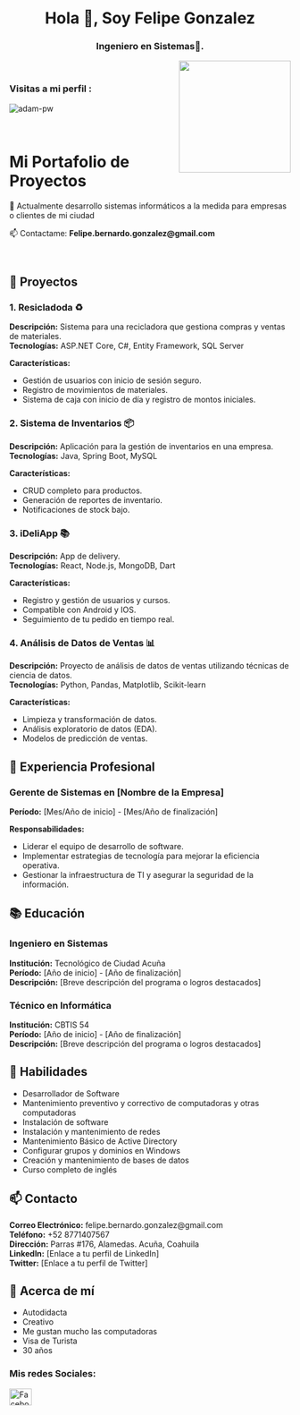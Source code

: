 <h1 align="center">Hola 👋, Soy Felipe Gonzalez</h1>
<h3 align="center">Ingeniero en Sistemas🌟.</h3><p><img align="right" src="https://github.com/Adam-pw/Adam-pw/blob/main/animation_500_kxa883sd.gif" width="200" height="200" /></p>
<br>

<p align="right">
<h3>Visitas a mi perfil :</h3>
<img src="https://komarev.com/ghpvc/?username=adam-pw&label=Profile%20views&color=0e75b6&style=flat" alt="adam-pw" /> 
</p>
<br>

<h1>Mi Portafolio de Proyectos</h1>
<p>🌱 Actualmente desarrollo sistemas informáticos a la medida para empresas o clientes de mi ciudad</p>
<p>📫 Contactame: <strong>Felipe.bernardo.gonzalez@gmail.com</strong></p>
<br>
<h2>📜 Proyectos</h2>
<h3>1. Resicladoda ♻️</h3>
<p><strong>Descripción:</strong> Sistema para una recicladora que gestiona compras y ventas de materiales.<br>
<strong>Tecnologías:</strong> ASP.NET Core, C#, Entity Framework, SQL Server</p>
<p><strong>Características:</strong></p>
   <ul>
       <li>Gestión de usuarios con inicio de sesión seguro.</li>
       <li>Registro de movimientos de materiales.</li>
      <li>Sistema de caja con inicio de día y registro de montos iniciales.</li>
  </ul>
   <h3>2. Sistema de Inventarios 📦</h3>
   <p><strong>Descripción:</strong> Aplicación para la gestión de inventarios en una empresa.<br>
   <strong>Tecnologías:</strong> Java, Spring Boot, MySQL</p>
   <p><strong>Características:</strong></p>
   <ul>
       <li>CRUD completo para productos.</li>
       <li>Generación de reportes de inventario.</li>
       <li>Notificaciones de stock bajo.</li>
   </ul>
   <h3>3. iDeliApp  📚</h3>
   <p><strong>Descripción:</strong> App de delivery.<br>
   <strong>Tecnologías:</strong> React, Node.js, MongoDB, Dart</p>
   <p><strong>Características:</strong></p>
   <ul>
       <li>Registro y gestión de usuarios y cursos.</li>
       <li>Compatible con Android y IOS.</li>
       <li>Seguimiento de tu pedido en tiempo real.</li>
   </ul>
   <h3>4. Análisis de Datos de Ventas 📊</h3>
   <p><strong>Descripción:</strong> Proyecto de análisis de datos de ventas utilizando técnicas de ciencia de datos.<br>
   <strong>Tecnologías:</strong> Python, Pandas, Matplotlib, Scikit-learn</p>
   <p><strong>Características:</strong></p>
   <ul>
       <li>Limpieza y transformación de datos.</li>
       <li>Análisis exploratorio de datos (EDA).</li>
       <li>Modelos de predicción de ventas.</li>
   </ul>
   <h2>💼 Experiencia Profesional</h2>
   <h3>Gerente de Sistemas en [Nombre de la Empresa]</h3>
   <p><strong>Período:</strong> [Mes/Año de inicio] - [Mes/Año de finalización]</p>
   <p><strong>Responsabilidades:</strong></p>
   <ul>
       <li>Liderar el equipo de desarrollo de software.</li>
       <li>Implementar estrategias de tecnología para mejorar la eficiencia operativa.</li>
       <li>Gestionar la infraestructura de TI y asegurar la seguridad de la información.</li>
   </ul>
  <h2>📚 Educación</h2>
   <h3>Ingeniero en Sistemas</h3>
   <p><strong>Institución:</strong> Tecnológico de Ciudad Acuña<br>
   <strong>Período:</strong> [Año de inicio] - [Año de finalización]<br>
   <strong>Descripción:</strong> [Breve descripción del programa o logros destacados]</p>
   <h3>Técnico en Informática</h3>
   <p><strong>Institución:</strong> CBTIS 54<br>
   <strong>Período:</strong> [Año de inicio] - [Año de finalización]<br>
   <strong>Descripción:</strong> [Breve descripción del programa o logros destacados]</p>
   <h2>🌟 Habilidades</h2>
   <ul>
       <li>Desarrollador de Software</li>
       <li>Mantenimiento preventivo y correctivo de computadoras y otras computadoras</li>
       <li>Instalación de software</li>
       <li>Instalación y mantenimiento de redes</li>
       <li>Mantenimiento Básico de Active Directory</li>
       <li>Configurar grupos y dominios en Windows</li>
       <li>Creación y mantenimiento de bases de datos</li>
       <li>Curso completo de inglés</li>
   </ul>
   <h2>📫 Contacto</h2>
   <p><strong>Correo Electrónico:</strong> felipe.bernardo.gonzalez@gmail.com<br>
   <strong>Teléfono:</strong> +52 8771407567<br>
   <strong>Dirección:</strong> Parras #176, Alamedas. Acuña, Coahuila<br>
   <strong>LinkedIn:</strong> [Enlace a tu perfil de LinkedIn]<br>
   <strong>Twitter:</strong> [Enlace a tu perfil de Twitter]</p>
   <h2>📖 Acerca de mí</h2>
   <ul>
       <li>Autodidacta</li>
       <li>Creativo</li>
       <li>Me gustan mucho las computadoras</li>
       <li>Visa de Turista</li>
      <li>30 años</li>
   </ul>
  <h3 align="left">Mis redes Sociales:</h3>
  <p align="left">
  <a href="https://fb.com/Felipebernardo23" target="blank"><img align="center"
          src="https://raw.githubusercontent.com/rahuldkjain/github-profile-readme-generator/master/src/images/icons/Social/facebook.svg"
     alt="Facebook de Felipe" height="30" width="40" /></a>
 </p>

